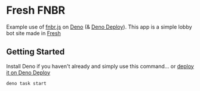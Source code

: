 # Fresh FNBR

Example use of [fnbr.js](https://fnbr.js.org/) on [Deno](https://deno.land/) (& [Deno Deploy](https://deno.com/deploy)). This app is a simple lobby bot site made in [Fresh](https://fresh.deno.dev/)

## Getting Started

Install Deno if you haven't already and simply use this command... or [deploy it on Deno Deploy](https://deno.com/deploy/docs/fresh)
```
deno task start
```